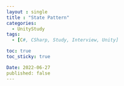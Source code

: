 ```yaml
---
layout : single
title : "State Pattern"
categories:
  - UnityStudy
tags:
  - [C#, CSharp, Study, Interview, Unity]

toc: true
toc_sticky: true

Date: 2022-06-27
published: false
---
```


